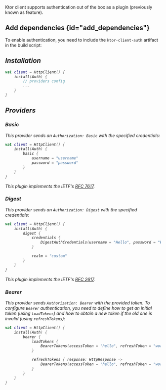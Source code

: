 [//]: # (title: Auth)

<include src="lib.md" include-id="outdated_warning"/>

Ktor client supports authentication out of the box as a plugin (previously known as feature).

## Add dependencies {id="add_dependencies"}

To enable authentication, you need to include the `ktor-client-auth` artifact in the build script:

<var name="artifact_name" value="ktor-client-auth"/>
<include src="lib.md" include-id="add_ktor_artifact"/>

## Installation

``` kotlin
val client = HttpClient() {
    install(Auth) {
        // providers config
        ...
    }
}
```

## Providers

### Basic

This provider sends an `Authorization: Basic` with the specified credentials:

```kotlin
val client = HttpClient() {
    install(Auth) {
        basic {
            username = "username"
            password = "password"
        }
    }
}
```

This plugin implements the IETF's [RFC 7617](https://tools.ietf.org/html/rfc7617).

### Digest

This provider sends an `Authorization: Digest` with the specified credentials:

```kotlin
val client = HttpClient() {
    install(Auth) {
        digest {
            credentials {
                DigestAuthCredentials(username = "Hello", password = "World!")
            }

            realm = "custom"
        }
    }
}
```

This plugin implements the IETF's [RFC 2617](https://tools.ietf.org/html/rfc2617).

### Bearer

This provider sends `Authorization: Bearer` with the provided token. To configure `Bearer` authentication, you need to
define how to get an initial token (using `loadTokens`) and how to obtain a new token if the old one is invalid (using `refreshTokens`):

```kotlin
val client = HttpClient() {
    install(Auth) {
        bearer {
            loadTokens {
                BearerTokens(accessToken = "hello", refreshToken = "world")
            }

            refreshTokens { response: HttpResponse ->
                BearerTokens(accessToken = "hello", refreshToken = "world")
            }
        }
    }
}
```
